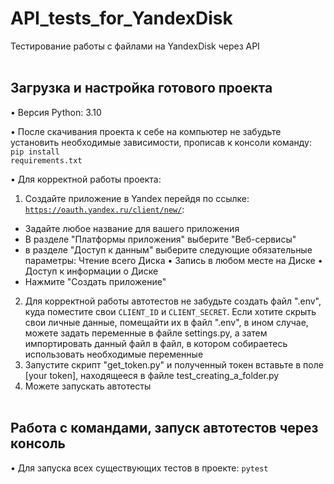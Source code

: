 # API_tests_for_YandexDisk
Тестирование работы с файлами на YandexDisk через API
<br /> <br />

## Загрузка и настройка готового проекта
• Версия Python: 3.10

• После скачивания проекта к себе на компьютер не забудьте установить необходимые зависимости, прописав к консоли команду: 
<code>pip install requirements.txt</code>

• Для корректной работы проекта: 
1) Создайте приложение в Yandex перейдя по ссылке: <code>https://oauth.yandex.ru/client/new/</code>:
- Задайте любое название для вашего приложения
- В разделе "Платформы приложения" выберите "Веб-сервисы"
- в разделе "Доступ к данным" выберите следующие обязательные параметры: Чтение всего Диска • Запись в любом месте на Диске • Доступ к информации о Диске
- Нажмите "Создать приложение"
2) Для корректной работы автотестов не забудьте создать файл ".env", куда поместите свои <code>CLIENT_ID</code> и <code>CLIENT_SECRET</code>. Если хотите скрыть свои личные данные, помещайти их в файл ".env", в ином случае, можете задать переменные в файле settings.py, а затем импортировать данный файл в файл, в котором собираетесь использовать необходимые переменные
3) Запустите скрипт "get_token.py" и полученный токен вставьте в поле [your token], находящееся в файле test_creating_a_folder.py
4) Можете запускать автотесты
<br /> <br />

## Работа с командами, запуск автотестов через консоль
• Для запуска всех существующих тестов в проекте: <code>pytest</code>
<br /> <br />
